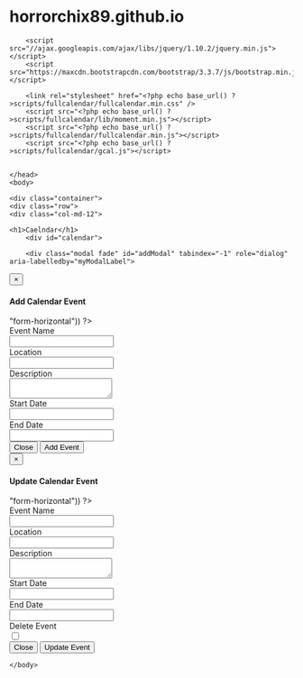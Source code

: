 # horrorchix89.github.io
<!DOCTYPE html>
<html lang="en">
    <head>
        <title>Calendar Display</title>
        <link rel="stylesheet" type="text/css" href="//maxcdn.bootstrapcdn.com/bootstrap/3.3.7/css/bootstrap.min.css" />

    
        <script src="//ajax.googleapis.com/ajax/libs/jquery/1.10.2/jquery.min.js"></script>
        <script src="https://maxcdn.bootstrapcdn.com/bootstrap/3.3.7/js/bootstrap.min.js"></script>

        <link rel="stylesheet" href="<?php echo base_url() ?>scripts/fullcalendar/fullcalendar.min.css" />
        <script src="<?php echo base_url() ?>scripts/fullcalendar/lib/moment.min.js"></script>
        <script src="<?php echo base_url() ?>scripts/fullcalendar/fullcalendar.min.js"></script>
        <script src="<?php echo base_url() ?>scripts/fullcalendar/gcal.js"></script>

        
    </head>
    <body>

    <div class="container">
    <div class="row">
    <div class="col-md-12">

    <h1>Caelndar</h1>
        <div id="calendar">
</div>
            </div>
    </div>
    </div>

        <div class="modal fade" id="addModal" tabindex="-1" role="dialog" aria-labelledby="myModalLabel">
  <div class="modal-dialog" role="document">
    <div class="modal-content">
      <div class="modal-header">
        <button type="button" class="close" data-dismiss="modal" aria-label="Close"><span aria-hidden="true">&times;</span></button>
        <h4 class="modal-title" id="myModalLabel">Add Calendar Event</h4>
      </div>
      <div class="modal-body">
      <?php echo form_open(site_url("calendar/add_event"), array("class" => "form-horizontal")) ?>
      <div class="form-group">
                <label for="p-in" class="col-md-4 label-heading">Event Name</label>
                <div class="col-md-8 ui-front">
                    <input type="text" class="form-control" name="name" value="">
                </div>
        </div>
        <div class="form-group">
                <label for="p-in" class="col-md-4 label-heading">Location</label>
                <div class="col-md-8 ui-front">
                    <input type="text" class="form-control" name="location" value="">
                </div>
        </div>
        <div class="form-group">
                <label for="p-in" class="col-md-4 label-heading">Description</label>
                <div class="col-md-8 ui-front">
                    <textarea type="text" class="form-control" name="description"></textarea>
                </div>
        </div>
        <div class="form-group">
                <label for="p-in" class="col-md-4 label-heading">Start Date</label>
                <div class="col-md-8">
                    <input type="text" class="form-control" name="start_date">
                </div>
        </div>
        <div class="form-group">
                <label for="p-in" class="col-md-4 label-heading">End Date</label>
                <div class="col-md-8">
                    <input type="text" class="form-control" name="end_date">
                </div>
        </div>
      </div>
      <div class="modal-footer">
        <button type="button" class="btn btn-default" data-dismiss="modal">Close</button>
        <input type="submit" class="btn btn-primary" value="Add Event">
        <?php echo form_close() ?>
      </div>
    </div>
  </div>
</div>
        <div class="modal fade" id="editModal" tabindex="-1" role="dialog" aria-labelledby="myModalLabel">
  <div class="modal-dialog" role="document">
    <div class="modal-content">
      <div class="modal-header">
        <button type="button" class="close" data-dismiss="modal" aria-label="Close"><span aria-hidden="true">&times;</span></button>
        <h4 class="modal-title" id="myModalLabel">Update Calendar Event</h4>
      </div>
      <div class="modal-body">
      <?php echo form_open(site_url("calendar/edit_event"), array("class" => "form-horizontal")) ?>
      <div class="form-group">
                <label for="p-in" class="col-md-4 label-heading">Event Name</label>
                <div class="col-md-8 ui-front">
                    <input type="text" class="form-control" name="name" value="" id="name">
                </div>
        </div>
          <div class="form-group">
                <label for="p-in" class="col-md-4 label-heading">Location</label>
                <div class="col-md-8 ui-front">
                    <input type="text" class="form-control" name="location" id="location">
                </div>
        </div>
        <div class="form-group">
                <label for="p-in" class="col-md-4 label-heading">Description</label>
                <div class="col-md-8 ui-front">
                    <textarea type="text" class="form-control" name="description" id="description"></textarea>
                </div>
        </div>
        <div class="form-group">
                <label for="p-in" class="col-md-4 label-heading">Start Date</label>
                <div class="col-md-8">
                    <input type="text" class="form-control" name="start_date" id="start_date">
                </div>
        </div>
        <div class="form-group">
                <label for="p-in" class="col-md-4 label-heading">End Date</label>
                <div class="col-md-8">
                    <input type="text" class="form-control" name="end_date" id="end_date">
                </div>
        </div>
        <div class="form-group">
                    <label for="p-in" class="col-md-4 label-heading">Delete Event</label>
                    <div class="col-md-8">
                        <input type="checkbox" name="delete" value="1">
                    </div>
            </div>
            <input type="hidden" name="eventid" id="event_id" value="0" />
      </div>
      <div class="modal-footer">
        <button type="button" class="btn btn-default" data-dismiss="modal">Close</button>
        <input type="submit" class="btn btn-primary" value="Update Event">
        <?php echo form_close() ?>
      </div>
    </div>
  </div>
</div>

<script type="text/javascript">
    function getColor() {
        return '#'+Math.floor(Math.random()*16777215).toString(16);
    }
</script>
<script type="text/javascript">
$(document).ready(function() {

    var date_last_clicked = null;

    $('#calendar').fullCalendar({
        eventSources: [
           {
           events: function(start, end, timezone, callback) {
                $.ajax({
                    url: '<?php echo base_url() ?>calendar/get_events',
                    dataType: 'json',
                    data: {
                        // our hypothetical feed requires UNIX timestamps
                        start: start.unix(),
                        end: end.unix()
                    },
                    success: function(msg) {
                        var events = msg.events;
                        callback(events);
                    }
                });
              }
            },
        ],
       dayClick: function(date, jsEvent, view) {
            date_last_clicked = $(this);
            $(this).css('background-color', '#bed7f3');
            $('#addModal').modal();
        },
       eventClick: function(event, jsEvent, view) {
          $('#name').val(event.title);
          $('#location').val(event.location);
          $('#description').val(event.description);
          $('#start_date').val(moment(event.start).format('YYYY/MM/DD HH:mm'));
          if(event.end) {
            $('#end_date').val(moment(event.end).format('YYYY/MM/DD HH:mm'));
          } else {
            $('#end_date').val(moment(event.start).format('YYYY/MM/DD HH:mm'));
          }
          $('#event_id').val(event.id);
          $('#editModal').modal();
       },
    });
});
</script>
    </body>
</html>
